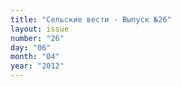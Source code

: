 ```yaml
---
title: "Сельские вести - Выпуск №26"
layout: issue
number: "26"
day: "06"
month: "04"
year: "2012"
---
```

